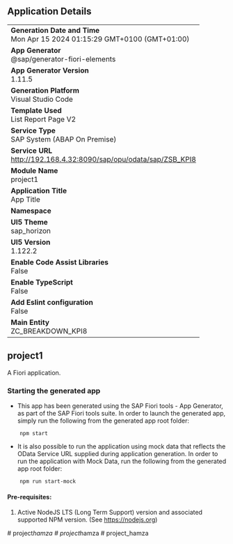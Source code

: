 ## Application Details
|               |
| ------------- |
|**Generation Date and Time**<br>Mon Apr 15 2024 01:15:29 GMT+0100 (GMT+01:00)|
|**App Generator**<br>@sap/generator-fiori-elements|
|**App Generator Version**<br>1.11.5|
|**Generation Platform**<br>Visual Studio Code|
|**Template Used**<br>List Report Page V2|
|**Service Type**<br>SAP System (ABAP On Premise)|
|**Service URL**<br>http://192.168.4.32:8090/sap/opu/odata/sap/ZSB_KPI8
|**Module Name**<br>project1|
|**Application Title**<br>App Title|
|**Namespace**<br>|
|**UI5 Theme**<br>sap_horizon|
|**UI5 Version**<br>1.122.2|
|**Enable Code Assist Libraries**<br>False|
|**Enable TypeScript**<br>False|
|**Add Eslint configuration**<br>False|
|**Main Entity**<br>ZC_BREAKDOWN_KPI8|

## project1

A Fiori application.

### Starting the generated app

-   This app has been generated using the SAP Fiori tools - App Generator, as part of the SAP Fiori tools suite.  In order to launch the generated app, simply run the following from the generated app root folder:

```
    npm start
```

- It is also possible to run the application using mock data that reflects the OData Service URL supplied during application generation.  In order to run the application with Mock Data, run the following from the generated app root folder:

```
    npm run start-mock
```

#### Pre-requisites:

1. Active NodeJS LTS (Long Term Support) version and associated supported NPM version.  (See https://nodejs.org)


#   p r o j e c t _ h a m z a  
 #   p r o j e c t _ h a m z a  
 # project_hamza
